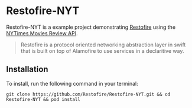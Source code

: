 # Restofire-NYT

Restofire-NYT is a example project demonstrating [Restofire](http://github.com/Restofire/Restofire) using the [NYTimes Movies Review API](http://api.nytimes.com/svc/movies/v2/reviews/all.json?api-key=sample-key).

> Restofire is a protocol oriented networking abstraction layer in swift that is built on top of Alamofire to use services in a declaritive way.

## Installation
To install, run the following command in your terminal:

`git clone https://github.com/Restofire/Restofire-NYT.git && cd Restofire-NYT && pod install`
